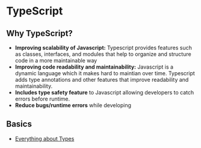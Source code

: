 # TypeScript

## Why TypeScript?
- **Improving scalability of Javascript:** Typescript provides features such as classes, interfaces, and modules that help to organize and structure code in a more maintainable way
- **Improving code readability and maintainability:** Javascript is a dynamic language which it makes hard to maintian over time. Typescript adds type annotations and other features that improve readability and maintainability.
- **Includes type safety feature** to Javascript allowing developers to catch errors before runtime.
- **Reduce bugs/runtime errors** while developing

## Basics
- [Everything about Types](https://github.com/billychen0894/blog/issues/41)
